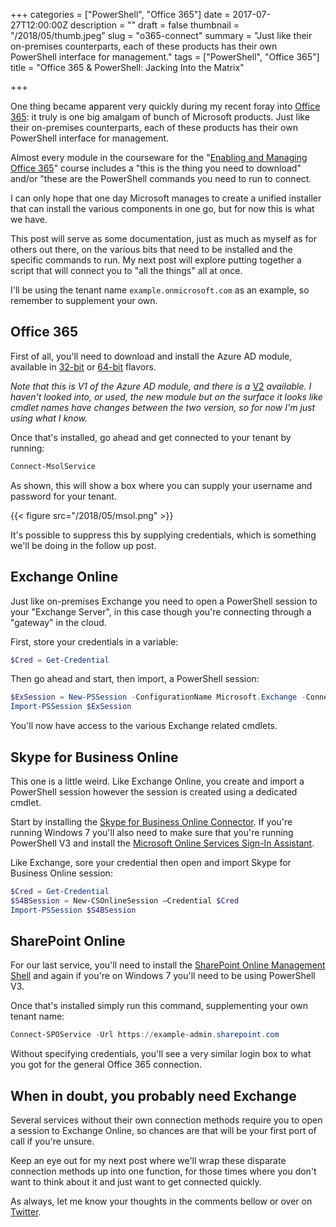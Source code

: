 +++
categories = ["PowerShell", "Office 365"]
date = 2017-07-27T12:00:00Z
description = ""
draft = false
thumbnail = "/2018/05/thumb.jpeg"
slug = "o365-connect"
summary = "Just like their on-premises counterparts, each of these products has their own PowerShell interface for management."
tags = ["PowerShell", "Office 365"]
title = "Office 365 & PowerShell: Jacking Into the Matrix"

+++


One thing became apparent very quickly during my recent foray into [Office 365](https://aka.ms/o365): it truly is one big amalgam of bunch of Microsoft products. Just like their on-premises counterparts, each of these products has their own PowerShell interface for management.

Almost every module in the courseware for the "[Enabling and Managing Office 365](https://www.microsoft.com/en-nz/learning/course.aspx?cid=20347)" course includes a "this is the thing you need to download" and/or "these are the PowerShell commands you need to run to connect.

I can only hope that one day Microsoft manages to create a unified installer that can install the various components in one go, but for now this is what we have.

This post will serve as some documentation, just as much as myself as for others out there, on the various bits that need to be installed and the specific commands to run. My next post will explore putting together a script that will connect you to "all the things" all at once.

I'll be using the tenant name `example.onmicrosoft.com` as an example, so remember to supplement your own.

## **Office 365**

First of all, you'll need to download and install the Azure AD module, available in [32-bit](https://aka.ms/fohrds) or [64-bit](https://aka.ms/siqtee) flavors.

_Note that this is V1 of the Azure AD module, and there is a_  [V2](https://docs.microsoft.com/en-us/powershell/azure/active-directory/install-adv2)  _available. I haven't looked into, or used, the new module but on the surface it looks like cmdlet names have changes between the two version, so for now I'm just using what I know._

Once that's installed, go ahead and get connected to your tenant by running:

```powershell
Connect-MsolService

```

As shown, this will show a box where you can supply your username and password for your tenant.

{{< figure src="/2018/05/msol.png" >}}

It's possible to suppress this by supplying credentials, which is something we'll be doing in the follow up post.

## **Exchange Online**

Just like on-premises Exchange you need to open a PowerShell session to your "Exchange Server", in this case though you're connecting through a "gateway" in the cloud.

First, store your credentials in a variable:

```powershell
$Cred = Get-Credential

```

Then go ahead and start, then import, a PowerShell session:

```powershell
$ExSession = New-PSSession -ConfigurationName Microsoft.Exchange -ConnectionUri "https://outlook.office365.com/powershell-liveid/" -Credential $Cred -Authentication "Basic" –AllowRedirection
Import-PSSession $ExSession

```

You'll now have access to the various Exchange related cmdlets.

## **Skype for Business Online**

This one is a little weird. Like Exchange Online, you create and import a PowerShell session however the session is created using a dedicated cmdlet.

Start by installing the [Skype for Business Online Connector](https://aka.ms/x3kyib). If you're running Windows 7 you'll also need to make sure that you're running PowerShell V3 and install the [Microsoft Online Services Sign-In Assistant](https://aka.ms/vl42dg).

Like Exchange, sore your credential then open and import Skype for Business Online session:

```powershell
$Cred = Get-Credential
$S4BSession = New-CSOnlineSession –Credential $Cred
Import-PSSession $S4BSession

```

## **SharePoint Online**

For our last service, you'll need to install the [SharePoint Online Management Shell](https://aka.ms/f04q5o) and again if you're on Windows 7 you'll need to be using PowerShell V3.

Once that's installed simply run this command, supplementing your own tenant name:

```powershell
Connect-SPOService -Url https://example-admin.sharepoint.com

```

Without specifying credentials, you'll see a very similar login box to what you got for the general Office 365 connection.

## **When in doubt, you probably need Exchange**

Several services without their own connection methods require you to open a session to Exchange Online, so chances are that will be your first port of call if you're unsure.

Keep an eye out for my next post where we'll wrap these disparate connection methods up into one function, for those times where you don't want to think about it and just want to get connected quickly.

As always, let me know your thoughts in the comments bellow or over on [Twitter](https://twitter.com/WindosNZ).

